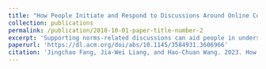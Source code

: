 ```yaml
---
title: "How People Initiate and Respond to Discussions Around Online Community Norms: \\A Preliminary Analysis on Meta Stack Overflow Discussions"
collection: publications
permalink: /publication/2010-10-01-paper-title-number-2
excerpt: 'Supporting norms-related discussions can aid people in understanding and abiding by ambiguous norms in large-scale online communities. Yet, how social and linguistic factors, such as the identities of interlocutors and the language framing of posts, can influence discussions around norms, is underexplored. In this work, we performed a preliminary analysis based on a dataset containing 123 question threads on Meta Stack Overflow, a site for discussions of the workings and policies of Stack Overflow, to understand how people initiate and respond to norms-related discussions. Results revealed that question posts with different levels of personal relatedness and question specificity have significantly different sentiments, and they also draw comments with diverged sentiments. We present implications and directions of future work based on our findings.'
paperurl: 'https://dl.acm.org/doi/abs/10.1145/3584931.3606966'
citation: 'Jingchao Fang, Jia-Wei Liang, and Hao-Chuan Wang. 2023. How People Initiate and Respond to Discussions Around Online Community Norms: A Preliminary Analysis on Meta Stack Overflow Discussions. In Companion Publication of the 2023 Conference on Computer Supported Cooperative Work and Social Computing (CSCW '23 Companion). Association for Computing Machinery, New York, NY, USA, 221–225. https://doi.org/10.1145/3584931.3606966'
---
```


